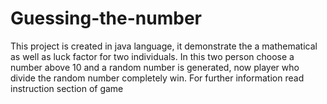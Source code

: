 # Guessing-the-number
This project is created in java language, it demonstrate the a mathematical as well as luck factor for two individuals. In this two person choose a number above 10 and a random number is generated, now player who divide the random number completely win. For further information read instruction section of game
